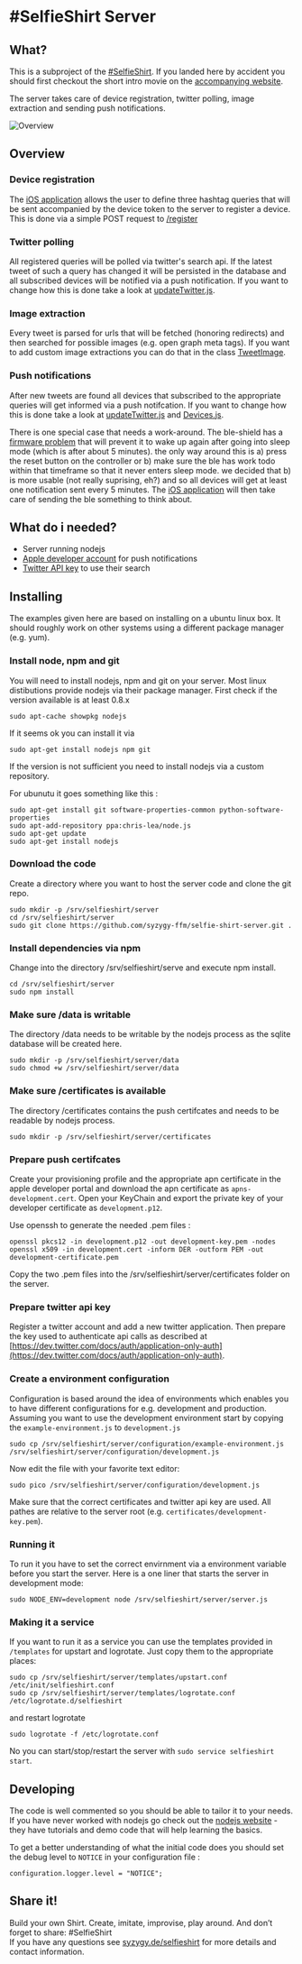 # #SelfieShirt Server

## What?
This is a subproject of the [#SelfieShirt](https://github.com/syzygy-ffm/selfieshirt). If you landed here by accident you should first checkout the short intro movie on the [accompanying website](http://syzygy.de/selfieshirt).

The server takes care of device registration, twitter polling, image extraction and sending push notifications.

![Overview](https://raw.githubusercontent.com/syzygy-ffm/selfieshirt/master/Content/Server-HowItWorks.jpg)


## Overview

### Device registration
The [iOS application](https://github.com/syzygy-ffm/selfieshirt-ios) allows the user to define three hashtag queries that will be sent accompanied by the device token to the server to register a device. This is done via a simple POST request to [/register](selfieshirt/routes/register.js)

### Twitter polling
All registered queries will be polled via twitter's search api. If the latest tweet of such a query has changed it will be persisted in the database and all subscribed devices will be notified via a push notification. If you want to change how this is done take a look at [updateTwitter.js](selfieshirt/tasks/updateTwitter.js).

### Image extraction
Every tweet is parsed for urls that will be fetched (honoring redirects) and then searched for possible images (e.g. open graph meta tags). If you want to add custom image extractions you can do that in the class [TweetImage](selfieshirt/model/TweetImages.js).

### Push notifications
After new tweets are found all devices that subscribed to the appropriate queries will get informed via a push notifcation. If you want to change how this is done take a look at [updateTwitter.js](selfieshirt/tasks/updateTwitter.js) and [Devices.js](selfieshirt/model/Devices.js). 

There is one special case that needs a work-around. The ble-shield has a [firmware problem](http://www.seeedstudio.com/forum/viewtopic.php?f=16&t=4830&p=18393&hilit=xadow+ble#p18393) that will prevent it to wake up again after going into sleep mode (which is after about 5 minutes). the only way around this is a) press the reset button on the controller or b) make sure the ble has work todo within that timeframe so that it never enters sleep mode. we decided that b) is more usable (not really suprising, eh?) and so all devices will get at least one notification sent every 5 minutes. The [iOS application](https://github.com/syzygy-ffm/selfieshirt-ios) will then take care of sending the ble something to think about.

## What do i needed?
 - Server running nodejs
 - [Apple developer account](https://developer.apple.com/devcenter/ios/index.action) for push notifications
 - [Twitter API key](https://dev.twitter.com/) to use their search

## Installing
The examples given here are based on installing on a ubuntu linux box. It should roughly work on other systems using a different package manager (e.g. yum).

### Install node, npm and git
You will need to install nodejs, npm and git on your server. Most linux distibutions provide nodejs via their package manager. First check if the version available is at least 0.8.x 

	sudo apt-cache showpkg nodejs
	
If it seems ok you can install it via

	sudo apt-get install nodejs npm git

If the version is not sufficient you need to install nodejs via a custom repository. 

For ubunutu it goes something like this :

	sudo apt-get install git software-properties-common python-software-properties
	sudo apt-add-repository ppa:chris-lea/node.js
	sudo apt-get update
	sudo apt-get install nodejs

### Download the code
Create a directory where you want to host the server code and clone the git repo.

	sudo mkdir -p /srv/selfieshirt/server		
	cd /srv/selfieshirt/server
	sudo git clone https://github.com/syzygy-ffm/selfie-shirt-server.git .
	
### Install dependencies via npm
Change into the directory /srv/selfieshirt/serve and execute npm install.
		
	cd /srv/selfieshirt/server
	sudo npm install

### Make sure /data is writable
The directory /data needs to be writable by the nodejs process as the sqlite database will be created here.

	sudo mkdir -p /srv/selfieshirt/server/data
	sudo chmod +w /srv/selfieshirt/server/data

### Make sure /certificates is available
The directory /certificates contains the push certifcates and needs to be readable by nodejs process. 

	sudo mkdir -p /srv/selfieshirt/server/certificates

### Prepare push certifcates
Create your provisioning profile and the appropriate apn certificate in the apple developer portal and download the apn certificate as `apns-development.cert`. 
Open your KeyChain and export the private key of your developer certificate as `development.p12`.

Use openssh to generate the needed .pem files :

	openssl pkcs12 -in development.p12 -out development-key.pem -nodes
	openssl x509 -in development.cert -inform DER -outform PEM -out development-certificate.pem

Copy the two .pem files into the /srv/selfieshirt/server/certificates folder on the server.

### Prepare twitter api key
Register a twitter account and add a new twitter application. Then prepare the key used to authenticate api calls as described at [https://dev.twitter.com/docs/auth/application-only-auth](https://dev.twitter.com/docs/auth/application-only-auth).

### Create a environment configuration
Configuration is based around the idea of environments which enables you to have different configurations for e.g. development and production. Assuming you want to use the development environment start by copying the `example-environment.js` to `development.js`
	
	sudo cp /srv/selfieshirt/server/configuration/example-environment.js /srv/selfieshirt/server/configuration/development.js

Now edit the file with your favorite text editor:

	sudo pico /srv/selfieshirt/server/configuration/development.js
	
Make sure that the correct certificates and twitter api key are used. All pathes are relative to the server root (e.g. `certificates/development-key.pem`).

### Running it
To run it you have to set the correct envirnment via a environment variable before you start the server. Here is a one liner that starts the server in development mode: 

	sudo NODE_ENV=development node /srv/selfieshirt/server/server.js

### Making it a service
If you want to run it as a service you can use the templates provided in `/templates` for upstart and logrotate. Just copy them to the appropriate places:
	
	sudo cp /srv/selfieshirt/server/templates/upstart.conf /etc/init/selfieshirt.conf
	sudo cp /srv/selfieshirt/server/templates/logrotate.conf /etc/logrotate.d/selfieshirt

and restart logrotate 
	
	sudo logrotate -f /etc/logrotate.conf
	
No you can start/stop/restart the server with `sudo service selfieshirt start`.

## Developing
The code is well commented so you should be able to tailor it to your needs. If you have never worked with nodejs go check out the [nodejs website](http://nodejs.org/) - they have tutorials and demo code that will help learning the basics.

To get a better understanding of what the initial code does you should set the debug level to `NOTICE` in your configuration file :

	configuration.logger.level = "NOTICE";

## Share it!
Build your own Shirt. Create, imitate, improvise, play around. And don’t forget to share: #SelfieShirt  
If you have any questions see [syzygy.de/selfieshirt](http://syzygy.de/selfieshirt) for more details and contact information.